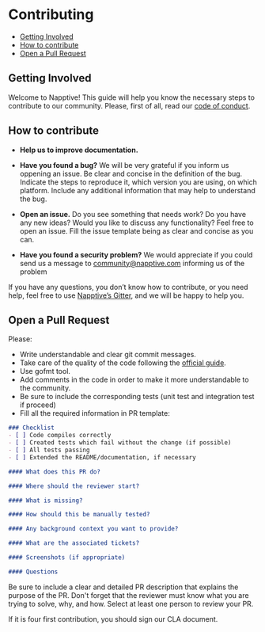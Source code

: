 # Contributing

- [Getting Involved](#getting-involved)
- [How to contribute](#how-to-contribute)
- [Open a Pull Request](#open-a-pull-request)

## Getting Involved

Welcome to Napptive! This guide will help you know the necessary steps to contribute to our community.
Please, first of all, read our [code of conduct](link).

## How to contribute

- __Help us to improve documentation.__

- __Have you found a bug?__
We will be very grateful if you inform us oppening an issue.
Be clear and concise in the definition of the bug. Indicate the steps to reproduce it, which version you are using, on which platform. Include any additional information that may help to understand the bug.
  
- __Open an issue.__
Do you see something that needs work? Do you have any new ideas? Would you like to discuss any functionality? Feel free to open an issue. Fill the issue template being as clear and concise as you can.

- __Have you found a security problem?__
We would appreciate if you could send us a message to community@napptive.com informing us of the problem

If you have any questions, you don’t know how to contribute, or you need help, feel free to use [Napptive’s Gitter](https://gitter.im/napptive/community), and we will be happy to help you.

## Open a Pull Request

Please:

- Write understandable and clear git commit messages.
- Take care of the quality of the code following the [official guide](https://go.dev/doc/effective_go).
- Use gofmt tool.
- Add comments in the code in order to make it more understandable to the community.
- Be sure to include the corresponding tests (unit test and integration test if proceed)
- Fill all the required information in PR template:

```md
### Checklist
- [ ] Code compiles correctly
- [ ] Created tests which fail without the change (if possible)
- [ ] All tests passing
- [ ] Extended the README/documentation, if necessary

#### What does this PR do?

#### Where should the reviewer start?

#### What is missing?

#### How should this be manually tested?

#### Any background context you want to provide?

#### What are the associated tickets?

#### Screenshots (if appropriate)

#### Questions

```

Be sure to include a clear and detailed PR description that explains the purpose of the PR. Don't forget that the reviewer must know what you are trying to solve, why, and how. Select at least one person to review your PR.

If it is four first contribution, you should sign our CLA document.
